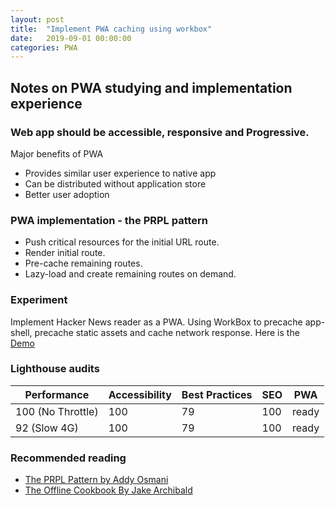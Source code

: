 ```yaml
---
layout: post
title:  "Implement PWA caching using workbox"
date:   2019-09-01 00:00:00
categories: PWA
---
```

  
  ## Notes on PWA studying and implementation experience

  ### Web app should be accessible, responsive and Progressive. 
  Major benefits of PWA
  - Provides similar user experience to native app
  - Can be distributed without application store
  - Better user adoption

  ### PWA implementation - the PRPL pattern
  - Push critical resources for the initial URL route.
  - Render initial route.
  - Pre-cache remaining routes.
  - Lazy-load and create remaining routes on demand.
  
  ### Experiment
  Implement Hacker News reader as a PWA. Using WorkBox to precache app-shell, precache static assets and cache network response. Here is the [Demo]

  ### Lighthouse audits
  Performance | Accessibility | Best Practices | SEO | PWA
  --- | --- | --- | --- | ---
  100 (No Throttle) | 100 | 79 | 100 | ready
  92 (Slow 4G) | 100 | 79 | 100 | ready

  ### Recommended reading
  - [The PRPL Pattern by Addy Osmani]
  - [The Offline Cookbook By Jake Archibald]

  [The PRPL Pattern by Addy Osmani]: https://developers.google.com/web/fundamentals/performance/prpl-pattern/
  [The Offline Cookbook By Jake Archibald]: https://developers.google.com/web/fundamentals/instant-and-offline/offline-cookbook/
  [Demo]: https://supersubwoofer.github.io/myblog/hnpwa/